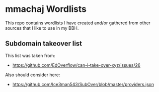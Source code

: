 mmachaj Wordlists
=================

This repo contains wordlists I have created and/or gathered from other sources
that I like to use in my BBH.


## Subdomain takeover list

This list was taken from:

  - https://github.com/EdOverflow/can-i-take-over-xyz/issues/26


Also should consider here:

  - https://github.com/Ice3man543/SubOver/blob/master/providers.json
